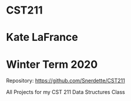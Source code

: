 # CST211
# Kate LaFrance
# Winter Term 2020

Repository: https://github.com/Snerdette/CST211

All Projects for my CST 211 Data Structures Class

